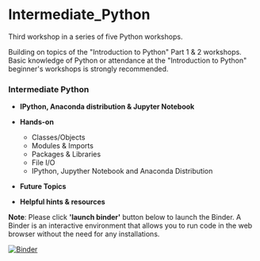 # Intermediate_Python
Third workshop in a series of five Python workshops. 

Building on topics of the "Introduction to Python" Part 1 & 2 workshops. Basic knowledge of Python or attendance at the "Introduction to Python" beginner's workshops is strongly recommended.  

### Intermediate Python

* **IPython, Anaconda distribution & Jupyter Notebook**
* **Hands-on**
  * Classes/Objects
  * Modules & Imports
  * Packages & Libraries
  * File I/O
  * IPython, Jupyther Notebook and Anaconda Distribution

* **Future Topics**<br>

* **Helpful hints & resources**

**Note**: Please click **'launch binder'** button below to launch the Binder. A Binder is an interactive environment that allows you to run code in the web browser without the need for any installations.


[![Binder](https://mybinder.org/badge_logo.svg)](https://mybinder.org/v2/gh/CEASLIBRARY/Intermediate_Python.git/master)
